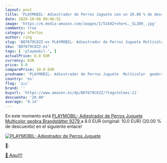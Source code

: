 ```yaml
---
layout: post
title: 'PLAYMOBIL- Adiestrador de Perros Juguete con un 20.00 % de descuento'
date: 2020-10-08 09:46:52
image: 'https://m.media-amazon.com/images/I/51k8Z+vho+L._SL200_.jpg'
comments: true
category: ofertas
author: ring
slug: 'B07679C8ZZ-es PLAYMOBIL- Adiestrador de Perros Juguete Multicolor geobra...'
sku: 'B07679C8ZZ-es'
tags: [ 'playmobil-', ]
actualPrice: 8.0 EUR
currency: EUR
price: 8.0
comparePrice: 10.0 EUR
prodname: 'PLAYMOBIL- Adiestrador de Perros Juguete  Multicolor  geobra Brandstätter 9279 '
country: 'es'
flag: '🇪🇸'
brand: ''
buyurl: 'https://www.amazon.es/dp/B07679C8ZZ/?tag=tolees-21'
descuento: '20.00'
average: '9.14'
---
```


En este momento está [PLAYMOBIL- Adiestrador de Perros Juguete  Multicolor  geobra Brandstätter 9279 ](https://www.amazon.es/dp/B07679C8ZZ/?tag=tolees-21) a 8.0 EUR (original: 10.0 EUR) (20.00 %  de descuento) en el siguiente enlace!

[![PLAYMOBIL- Adiestrador de Perros Juguete](https://m.media-amazon.com/images/I/51k8Z+vho+L._SL200_.jpg)](https://www.amazon.es/dp/B07679C8ZZ/?tag=tolees-21)

🔎:


[🛒 Aquí!!!](https://www.amazon.es/dp/B07679C8ZZ/?tag=tolees-21)
